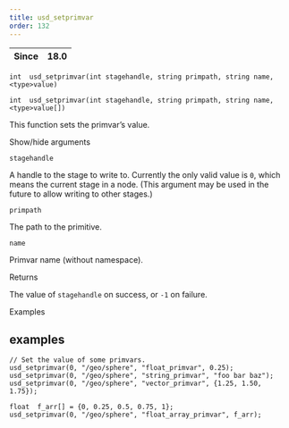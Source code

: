 ```yaml
---
title: usd_setprimvar
order: 132
---
```

| Since | 18.0 |
| --- | --- |

`int  usd_setprimvar(int stagehandle, string primpath, string name, <type>value)`

`int  usd_setprimvar(int stagehandle, string primpath, string name, <type>value[])`

This function sets the primvar’s value.

Show/hide arguments

`stagehandle`

A handle to the stage to write to. Currently the only valid value is `0`, which means the current stage in a node. (This argument may be used in the future to allow writing to other stages.)

`primpath`

The path to the primitive.

`name`

Primvar name (without namespace).

Returns

The value of `stagehandle` on success, or `-1` on failure.

Examples

## examples

```vex
// Set the value of some primvars.
usd_setprimvar(0, "/geo/sphere", "float_primvar", 0.25);
usd_setprimvar(0, "/geo/sphere", "string_primvar", "foo bar baz");
usd_setprimvar(0, "/geo/sphere", "vector_primvar", {1.25, 1.50, 1.75});

float  f_arr[] = {0, 0.25, 0.5, 0.75, 1};
usd_setprimvar(0, "/geo/sphere", "float_array_primvar", f_arr);

```
